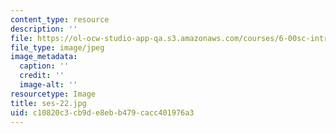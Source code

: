```yaml
---
content_type: resource
description: ''
file: https://ol-ocw-studio-app-qa.s3.amazonaws.com/courses/6-00sc-introduction-to-computer-science-and-programming-spring-2011/c10820c3cb9de8ebb479cacc401976a3_ses-22.jpg
file_type: image/jpeg
image_metadata:
  caption: ''
  credit: ''
  image-alt: ''
resourcetype: Image
title: ses-22.jpg
uid: c10820c3-cb9d-e8eb-b479-cacc401976a3
---
```

